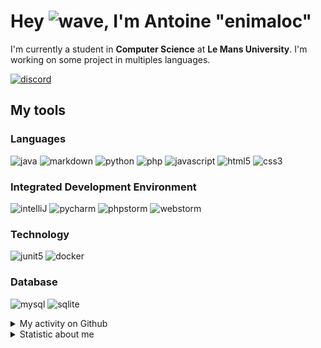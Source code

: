# Hey ![wave], I'm Antoine "enimaloc"

I'm currently a student in **Computer Science** at **Le Mans University**. I'm working on some project in multiples
languages.

[![discord]](https://discord.com/users/136200628509605888)
## My tools

### Languages
![java] ![markdown] ![python] ![php] ![javascript] ![html5] ![css3]

### Integrated Development Environment
![intelliJ] ![pycharm] ![phpstorm]  ![webstorm]

### Technology
![junit5] ![docker]

### Database
![mysql] ![sqlite]

<details>
<summary>My activity on Github</summary>

<!--RECENT_ACTIVITY:last_update-->
> Last Updated: 27/03 05:15 (Europe/Paris)
<!--RECENT_ACTIVITY:last_update_end-->
<!--RECENT_ACTIVITY:start-->
1. ![fork] Forked [`enimaloc/night-config`](https://github.com/enimaloc/night-config) from [TheElectronWill/night-config](https://github.com/TheElectronWill/night-config)
2. ![prMerged] Merged PR [`#36`](https://github.com/tower-defense-L2/projet-L2/pull/36) in [tower-defense-L2/projet-L2](https://github.com/tower-defense-L2/projet-L2)
3. ![approved] Approved [`#36`](https://github.com/tower-defense-L2/projet-L2/pull/36#pullrequestreview-1357279212) in [tower-defense-L2/projet-L2](https://github.com/tower-defense-L2/projet-L2)
4. ![changesRequested] Request changes on [`#36`](https://github.com/tower-defense-L2/projet-L2/pull/36#pullrequestreview-1357042003) in [tower-defense-L2/projet-L2](https://github.com/tower-defense-L2/projet-L2)
5. ![changesRequested] Request changes on [`#36`](https://github.com/tower-defense-L2/projet-L2/pull/36#pullrequestreview-1357042003) in [tower-defense-L2/projet-L2](https://github.com/tower-defense-L2/projet-L2)
6. ![prMerged] Merged PR [`#34`](https://github.com/tower-defense-L2/projet-L2/pull/34) in [tower-defense-L2/projet-L2](https://github.com/tower-defense-L2/projet-L2)
7. ![approved] Approved [`#34`](https://github.com/tower-defense-L2/projet-L2/pull/34#pullrequestreview-1356988089) in [tower-defense-L2/projet-L2](https://github.com/tower-defense-L2/projet-L2)
8. ![approved] Approved [`#33`](https://github.com/tower-defense-L2/projet-L2/pull/33#pullrequestreview-1356954702) in [tower-defense-L2/projet-L2](https://github.com/tower-defense-L2/projet-L2)
9. ![changesRequested] Request changes on [`#33`](https://github.com/tower-defense-L2/projet-L2/pull/33#pullrequestreview-1356935054) in [tower-defense-L2/projet-L2](https://github.com/tower-defense-L2/projet-L2)
10. ![changesRequested] Request changes on [`#33`](https://github.com/tower-defense-L2/projet-L2/pull/33#pullrequestreview-1356935054) in [tower-defense-L2/projet-L2](https://github.com/tower-defense-L2/projet-L2)
<!--RECENT_ACTIVITY:end-->

</details>

<details>
<summary>Statistic about me</summary>

<p align="center">
<a href="https://wakatime.com/@enimaloc">
<img src="https://github-readme-stats.vercel.app/api/wakatime?username=enimaloc&theme=dark&hide_border=true&hide_title=true&layout=compact" alt="enimaloc's wakatime stats">
</a>
</p>

<!--START_SECTION:waka-->
![Code Time](http://img.shields.io/badge/Code%20Time-2%2C464%20hrs%2016%20mins-blue)

**🐱 My GitHub Data** 

> 📦 17.3 kB Used in GitHub's Storage 
 > 
> 🏆 120 Contributions in the Year 2023
 > 
> 🚫 Not Opted to Hire
 > 
> 📜 41 Public Repositories 
 > 
> 🔑 17 Private Repositories 
 > 

 Last Updated on 27/03/2023 01:15:34 UTC
<!--END_SECTION:waka-->

</details>

<!-- Icons -->
[wave]: https://cdn.jsdelivr.net/gh/Readme-Workflows/Readme-Icons@1.1.0/icons/gifs/wave.gif

<!-- Badges -->
[issueOpened]: https://cdn.jsdelivr.net/gh/Readme-Workflows/Readme-Icons@main/icons/octicons/IssueOpened.svg
[issueClosed]: https://cdn.jsdelivr.net/gh/Readme-Workflows/Readme-Icons@main/icons/octicons/IssueClosed.svg

[prOpened]: https://cdn.jsdelivr.net/gh/Readme-Workflows/Readme-Icons@main/icons/octicons/PullRequestOpened.svg
[prClosed]: https://cdn.jsdelivr.net/gh/Readme-Workflows/Readme-Icons@main/icons/octicons/PullRequestClosed.svg
[prMerged]: https://cdn.jsdelivr.net/gh/Readme-Workflows/Readme-Icons@main/icons/octicons/PullRequestMerged.svg

[comment]: https://cdn.jsdelivr.net/gh/Readme-Workflows/Readme-Icons@main/icons/octicons/Comment.svg

[changesRequested]: https://cdn.jsdelivr.net/gh/Readme-Workflows/Readme-Icons@main/icons/octicons/RequestedChanges.svg
[approved]: https://cdn.jsdelivr.net/gh/Readme-Workflows/Readme-Icons@main/icons/octicons/ApprovedChanges.svg

[repoCreated]: https://cdn.jsdelivr.net/gh/Readme-Workflows/Readme-Icons@main/icons/octicons/Repository.svg
[newRelease]: https://cdn.jsdelivr.net/gh/Readme-Workflows/Readme-Icons@main/icons/octicons/Release.svg
[star]: https://cdn.jsdelivr.net/gh/Readme-Workflows/Readme-Icons@main/icons/octicons/StarredRepository.svg
[wiki]: https://cdn.jsdelivr.net/gh/Readme-Workflows/Readme-Icons@main/icons/octicons/Wiki.svg
[fork]: https://cdn.jsdelivr.net/gh/Readme-Workflows/Readme-Icons@main/icons/octicons/ForkedRepository.svg
[people]: https://cdn.jsdelivr.net/gh/Readme-Workflows/Readme-Icons@main/icons/octicons/People.svg

<!-- Meta Badge -->
[junit5]: https://img.shields.io/badge/JUnit5-323330?style=for-the-badge&logo=junit5

<!--- https://github.com/alexandresanlim/Badges4-README.md-Profile#-group- -->
[discord]: https://img.shields.io/badge/Discord-323330?style=for-the-badge&logo=discord

<!--- https://github.com/alexandresanlim/Badges4-README.md-Profile#-languages- -->
[java]: https://img.shields.io/badge/Java-323330?style=for-the-badge&logo=java
[python]: https://img.shields.io/badge/Python-323330?style=for-the-badge&logo=python
[php]: https://img.shields.io/badge/PHP-323330?style=for-the-badge&logo=php
[javascript]: https://img.shields.io/badge/JavaScript-323330?style=for-the-badge&logo=javascript
[html5]: https://img.shields.io/badge/HTML5-323330?style=for-the-badge&logo=html5
[css3]: https://img.shields.io/badge/CSS3-323330?style=for-the-badge&logo=css3

<!--- https://github.com/alexandresanlim/Badges4-README.md-Profile#-database- -->
[mysql]: https://img.shields.io/badge/MySQL-323330?style=for-the-badge&logo=mysql
[sqlite]: https://img.shields.io/badge/SQLite-323330?style=for-the-badge&logo=sqlite

<!--- https://github.com/alexandresanlim/Badges4-README.md-Profile#-frameworks- -->
[markdown]: https://img.shields.io/badge/Markdown-323330?style=for-the-badge&logo=markdown
[docker]: https://img.shields.io/badge/Docker-323330?style=for-the-badge&logo=docker

<!--- https://github.com/alexandresanlim/Badges4-README.md-Profile#-ide- -->
[intelliJ]: https://img.shields.io/badge/IntelliJIDEA-323330.svg?style=for-the-badge&logo=intellij-idea
[pycharm]: https://img.shields.io/badge/PyCharm-323330.svg?&style=for-the-badge&logo=PyCharm
[phpstorm]: http://img.shields.io/badge/-PHPStorm-323330?style=for-the-badge&logo=phpstorm
[webstorm]: https://img.shields.io/badge/WebStorm-323330?style=for-the-badge&logo=WebStorm